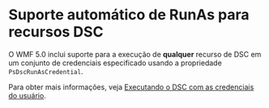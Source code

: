# Suporte automático de RunAs para recursos DSC

O WMF 5.0 inclui suporte para a execução de **qualquer** recurso de DSC em um conjunto de credenciais especificado usando a propriedade `PsDscRunAsCredential`. 

Para obter mais informações, veja [Executando o DSC com as credenciais do usuário](https://msdn.microsoft.com/powershell/dsc/runasuser).

<!--HONumber=Aug16_HO3-->


